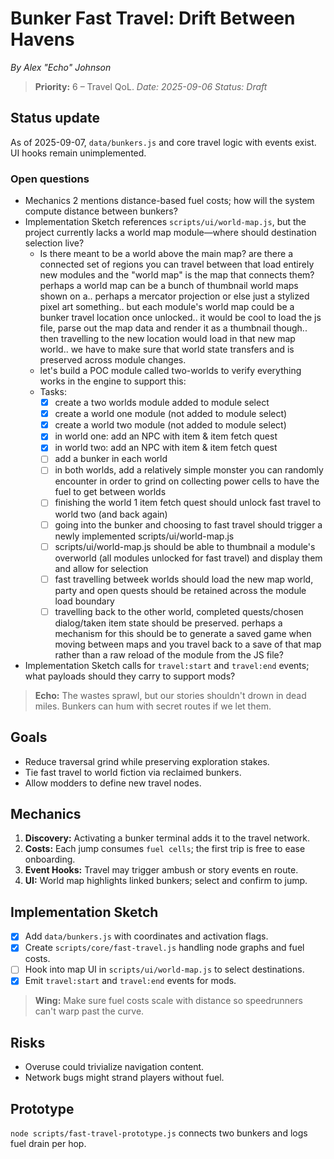 # Bunker Fast Travel: Drift Between Havens

*By Alex "Echo" Johnson*
> **Priority:** 6 – Travel QoL.
*Date: 2025-09-06*
*Status: Draft*

## Status update
As of 2025-09-07, `data/bunkers.js` and core travel logic with events exist. UI hooks remain unimplemented.

### Open questions
- Mechanics 2 mentions distance-based fuel costs; how will the system compute distance between bunkers?
- Implementation Sketch references `scripts/ui/world-map.js`, but the project currently lacks a world map module—where should destination selection live?
  - Is there meant to be a world above the main map? are there a connected set of regions you can travel between that load entirely new modules and the "world map" is the map that connects them? perhaps a world map can be a bunch of thumbnail world maps shown on a.. perhaps a mercator projection or else just a stylized pixel art something.. but each module's world map could be a bunker travel location once unlocked.. it would be cool to load the js file, parse out the map data and render it as a thumbnail though.. then travelling to the new location would load in that new map world.. we have to make sure that world state transfers and is preserved across module changes.
  - let's build a POC module called two-worlds to verify everything works in the engine to support this:
  - Tasks:
    - [x] create a two worlds module added to module select
    - [x] create a world one module (not added to module select)
    - [x] create a world two module (not added to module select)
    - [x] in world one: add an NPC with item & item fetch quest
    - [x] in world two: add an NPC with item & item fetch quest
    - [ ] add a bunker in each world
    - [ ] in both worlds, add a relatively simple monster you can randomly encounter in order to grind on collecting power cells to have the fuel to get between worlds
    - [ ] finishing the world 1 item fetch quest should unlock fast travel to world two (and back again)
    - [ ] going into the bunker and choosing to fast travel should trigger a newly implemented scripts/ui/world-map.js
    - [ ] scripts/ui/world-map.js should be able to thumbnail a module's overworld (all modules unlocked for fast travel) and display them and allow for selection
    - [ ] fast travelling betweek worlds should load the new map world, party and open quests should be retained across the module load boundary
    - [ ] travelling back to the other world, completed quests/chosen dialog/taken item state should be preserved. perhaps a mechanism for this should be to generate a saved game when moving between maps and you travel back to a save of that map rather than a raw reload of the module from the JS file?
- Implementation Sketch calls for `travel:start` and `travel:end` events; what payloads should they carry to support mods?

> **Echo:** The wastes sprawl, but our stories shouldn't drown in dead miles. Bunkers can hum with secret routes if we let them.

## Goals
- Reduce traversal grind while preserving exploration stakes.
- Tie fast travel to world fiction via reclaimed bunkers.
- Allow modders to define new travel nodes.

## Mechanics
1. **Discovery:** Activating a bunker terminal adds it to the travel network.
2. **Costs:** Each jump consumes `fuel cells`; the first trip is free to ease onboarding.
3. **Event Hooks:** Travel may trigger ambush or story events en route.
4. **UI:** World map highlights linked bunkers; select and confirm to jump.

## Implementation Sketch
- [x] Add `data/bunkers.js` with coordinates and activation flags.
- [x] Create `scripts/core/fast-travel.js` handling node graphs and fuel costs.
- [ ] Hook into map UI in `scripts/ui/world-map.js` to select destinations.
- [x] Emit `travel:start` and `travel:end` events for mods.

> **Wing:** Make sure fuel costs scale with distance so speedrunners can't warp past the curve.

## Risks
- Overuse could trivialize navigation content.
- Network bugs might strand players without fuel.

## Prototype
`node scripts/fast-travel-prototype.js` connects two bunkers and logs fuel drain per hop.
